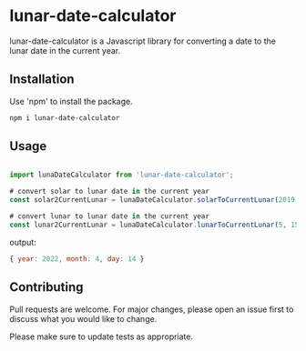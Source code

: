 # lunar-date-calculator

lunar-date-calculator is a Javascript library for converting a date to the lunar date in the current year.

## Installation

Use 'npm' to install the package.

```bash
npm i lunar-date-calculator
```

## Usage

```javascript

import lunaDateCalculator from 'lunar-date-calculator';

# convert solar to lunar date in the current year
const solar2CurrentLunar = lunaDateCalculator.solarToCurrentLunar(2019, 4, 18);

# convert lunar to lunar date in the current year
const lunar2CurrentLunar = lunaDateCalculator.lunarToCurrentLunar(5, 15);

```

output:

```javascript
{ year: 2022, month: 4, day: 14 }
```

## Contributing
Pull requests are welcome. For major changes, please open an issue first to discuss what you would like to change.

Please make sure to update tests as appropriate.
